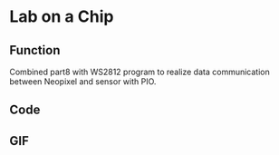# Lab on a Chip

## Function
Combined part8 with WS2812 program to realize data communication between Neopixel and sensor with PIO.

## Code

## GIF
